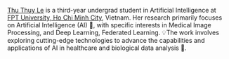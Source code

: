 <a href="https://shuilee.github.io/">Thu Thuy Le</a> is a third-year undergrad student in Artificial Intelligence at <a href="https://hcmuni.fpt.edu.vn/en-US/home">FPT University, Ho Chi Minh City</a>, Vietnam. Her research primarily focuses on Artificial Intelligence (AI) 🤖, with specific interests in Medical Image Processing, and Deep Learning, Federated Learning. 💡The work involves exploring cutting-edge technologies to advance the capabilities and applications of AI in healthcare and biological data analysis 🔬.